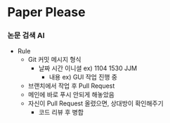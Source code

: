 # Paper Please
### 논문 검색 AI
- Rule
    - Git 커밋 메시지 형식
        - 날짜 시간 이니셜 ex) 1104 1530 JJM
            - 내용 ex) GUI 작업 진행 중
    - 브랜치에서 작업 후 Pull Request
    - 메인에 바로 푸시 안되게 해놓았음
    - 자신이 Pull Request 올렸으면, 상대방이 확인해주기
        - 코드 리뷰 후 병합
